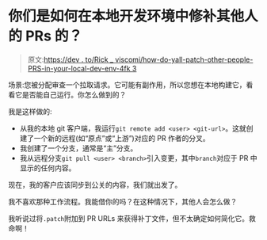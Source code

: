 # 你们是如何在本地开发环境中修补其他人的 PRs 的？

> 原文:[https://dev . to/Rick _ viscomi/how-do-yall-patch-other-people-PRS-in-your-local-dev-env-4fk 3](https://dev.to/rick_viscomi/how-do-yall-patch-other-peoples-prs-in-your-local-dev-env-4fk3)

场景:您被分配审查一个拉取请求。它可能有副作用，所以您想在本地构建它，看看它是否能自己运行。你怎么做到的？

我是这样做的:

*   从我的本地 git 客户端，我运行`git remote add <user> <git-url>`。这就创建了一个新的远程(如“原点”或“上游”)对应的 PR 作者的分叉。
*   我创建了一个分支，通常是“主”分支。
*   我从远程分支`git pull <user> <branch>`引入变更，其中`branch`对应于 PR 中显示的任何内容。

现在，我的客户应该同步到公关的内容，我们就出发了。

我不喜欢那种工作流程。我能借你的吗？在这种情况下，其他人会怎么做？

我听说过将`.patch`附加到 PR URLs 来获得补丁文件，但不太确定如何简化它。救命啊！
